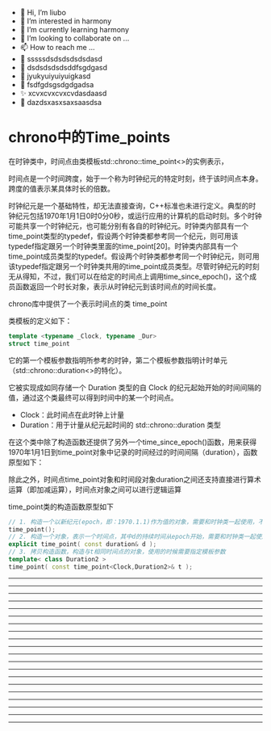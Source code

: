 * 👋 Hi, I’m liubo
* 👀 I’m interested in harmony
* 🌱 I’m currently learning harmony
* 💞️ I’m looking to collaborate on ...
* 📫 How to reach me ...
* 📇 sssssdsdsdsdsdsdasd
* 🎃 dsdsdsdsdsddfsgdgasd
* 🍺 jyukyuiyuiyuigkasd
* 🍥 fsdfgdsgsdgdgadsa
* ✨ xcvxcvxcvxcvdasdaasd
* 🍰 dazdsxasxsaxsaasdsa

# chrono中的Time_points
在时钟类中，时间点由类模板std::chrono::time_point<>的实例表示，



时间点是一个时间跨度，始于一个称为时钟纪元的特定时刻，终于该时间点本身。跨度的值表示某具体时长的倍数。









时钟纪元是一个基础特性，却无法直接查询，C++标准也未进行定义。典型的时钟纪元包括1970年1月1日0时0分0秒，或运行应用的计算机的启动时刻。多个时钟可能共享一个时钟纪元，也可能分别有各自的时钟纪元。时钟类内部具有一个time_point类型的typedef，假设两个时钟类都参考同一个纪元，则可用该typedef指定跟另一个时钟类里面的time_point[20]。时钟类内部具有一个time_point成员类型的typedef。假设两个时钟类都参考同一个时钟纪元，则可用该typedef指定跟另一个时钟类共用的time_point成员类型。尽管时钟纪元的时刻无从得知，不过，我们可以在给定的时间点上调用time_since_epoch()，这个成员函数返回一个时长对象，表示从时钟纪元到该时间点的时间长度。













chrono库中提供了一个表示时间点的类 time_point











类模板的定义如下：

```c++
template <typename _Clock, typename _Dur>
struct time_point
```

它的第一个模板参数指明所参考的时钟，第二个模板参数指明计时单元（std::chrono::duration<>的特化）。



它被实现成如同存储一个 Duration 类型的自 Clock 的纪元起始开始的时间间隔的值，通过这个类最终可以得到时间中的某一个时间点。

- Clock：此时间点在此时钟上计量
- Duration：用于计量从纪元起时间的 std::chrono::duration 类型







在这个类中除了构造函数还提供了另外一个time_since_epoch()函数，用来获得1970年1月1日到time_point对象中记录的时间经过的时间间隔（duration），函数原型如下：







除此之外，时间点time_point对象和时间段对象duration之间还支持直接进行算术运算（即加减运算），时间点对象之间可以进行逻辑运算









time_point类的构造函数原型如下



```c++
// 1. 构造一个以新纪元(epoch，即：1970.1.1)作为值的对象，需要和时钟类一起使用，不能单独使用该无参构造函数
time_point();
// 2. 构造一个对象，表示一个时间点，其中d的持续时间从epoch开始，需要和时钟类一起使用，不能单独使用该构造函数
explicit time_point( const duration& d );
// 3. 拷贝构造函数，构造与t相同时间点的对象，使用的时候需要指定模板参数
template< class Duration2 >
time_point( const time_point<Clock,Duration2>& t );

```



































---
---
---
---
---
---
---
---
---
---
---
---
---
---
---
---
---
---
---
---
